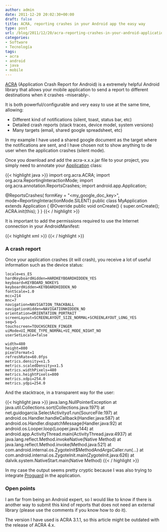 ```yaml
---
author: admin
date: 2011-12-20 20:02:30+00:00
draft: false
title: ACRA, reporting crashes in your Android app the easy way
type: post
url: /blog/2011/12/20/acra-reporting-crashes-in-your-android-application-the-easy-way/
categories:
- Software
- Tecnología
tags:
- acra
- android
- java
- mobile
---
```


[ACRA](http://code.google.com/p/acra/) (Application Crash Report for Android) is a extremely helpful Android library that allows your mobile application to send a report to different destinations when it crashes -miserably-.

It is both powerful/configurable and very easy to use at the same time, allowing:

* Different kind of notifications (silent, toast, status bar, etc)
* Detailed crash reports (stack traces, device model, system versions)
* Many targets (email, shared google spreadsheet, etc)

In my example I have used a shared google document as the target where the notifications are sent, and I have chosen not to show anything to de user when the application crashes (silent mode).

Once you download and add the acra-x.x.x.jar file to your project, you simply need to annotate your [Application](http://developer.android.com/reference/android/app/Application.html) class:

{{< highlight java >}}
import org.acra.ACRA;
import org.acra.ReportingInteractionMode;
import org.acra.annotation.ReportsCrashes;
import android.app.Application;

@ReportsCrashes(
		formKey = "<my_google_doc_key>",
		mode=ReportingInteractionMode.SILENT)
public class MyApplication extends Application {
	@Override
	public void onCreate() {
		super.onCreate();
		ACRA.init(this);
	}
}
{{< / highlight >}}

It is important to add the permissions required to use the Internet connection in your AndroidManifest:

{{< highlight xml >}}
<uses-permission android:name="android.permission.INTERNET" />
{{< / highlight >}}

### A crash report

Once your application crashes (it will crash), you receive a lot of useful information such as the device status:

	locale=es_ES
	hardKeyboardHidden=HARDKEYBOARDHIDDEN_YES
	keyboard=KEYBOARD_NOKEYS
	keyboardHidden=KEYBOARDHIDDEN_NO
	fontScale=1.0
	mcc=214
	mnc=7
	navigation=NAVIGATION_TRACKBALL
	navigationHidden=NAVIGATIONHIDDEN_NO
	orientation=ORIENTATION_PORTRAIT
	screenLayout=SCREENLAYOUT_SIZE_NORMAL+SCREENLAYOUT_LONG_YES
	seq=5
	touchscreen=TOUCHSCREEN_FINGER
	uiMode=UI_MODE_TYPE_NORMAL+UI_MODE_NIGHT_NO
	userSetLocale=false

	width=480
	height=800
	pixelFormat=1
	refreshRate=60.0fps
	metrics.density=x1.5
	metrics.scaledDensity=x1.5
	metrics.widthPixels=480
	metrics.heightPixels=800
	metrics.xdpi=254.0
	metrics.ydpi=254.0

And the stacktrace, in a transparent way for the user:

{{< highlight java >}}
java.lang.NullPointerException
	at java.util.Collections.sort(Collections.java:1971)
	at net.guidogarcia.SelectActivity$a$1.run(SourceFile:197)
	at android.os.Handler.handleCallback(Handler.java:587)
	at android.os.Handler.dispatchMessage(Handler.java:92)
	at android.os.Looper.loop(Looper.java:144)
	at android.app.ActivityThread.main(ActivityThread.java:4937)
	at java.lang.reflect.Method.invokeNative(Native Method)
	at java.lang.reflect.Method.invoke(Method.java:521)
	at com.android.internal.os.ZygoteInit$MethodAndArgsCaller.run(...)
	at com.android.internal.os.ZygoteInit.main(ZygoteInit.java:626)
	at dalvik.system.NativeStart.main(Native Method)
{{< / highlight >}}

In my case the output seems pretty cryptic because I was also trying to integrate [Proguard](http://proguard.sourceforge.net/) in the application.



### Open points


I am far from being an Android expert, so I would like to know if there is another way to submit this kind of reports that does not need an external library (please use the comments if you know how to do it).

The version I have used is ACRA 3.1.1, so this article might be outdated with the release of ACRA 4.x.
